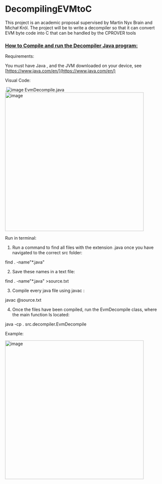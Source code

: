 # DecompilingEVMtoC

This  project  is  an  academic  proposal  supervised  by  Martin  Nyx  Brain  and  Michał  Król.  The
project  will  be  to  write  a  decompiler  so  that  it  can  convert  EVM  byte  code  into  C  that  can  be
handled by the CPROVER tools


### [How to Compile and run the Decompiler Java program:]()

Requirements:

You must have Java , and the JVM downloaded on your device,
see [https://www.java.com/en/](https://www.java.com/en/)

Visual Code:

.![image](https://user-images.githubusercontent.com/38893338/168723994-586de86c-3ad5-4e24-b382-18a0242d84bf.png)
EvmDecompile.java
<img width="454" alt="image" src="https://user-images.githubusercontent.com/38893338/168723933-9d9e18e8-ac67-4081-9012-8a4e6989995f.png">


Run in terminal:

1. Run a command to find all files with the extension
   .java once you have navigated to the correct src folder:

find .  -name"*.java"

2. Save these names in a text file:

find .  -name"*.java" >source.txt

3. Compile every java file using javac :

javac @source.txt

4. Once the files have been compiled, run the EvmDecompile
   class, where the main function Is located:

java -cp . src.decompiler.EvmDecompile

Example:

<img width="454" alt="image" src="https://user-images.githubusercontent.com/38893338/168724023-3ad12860-a97c-483e-a157-718c910866a0.png">
